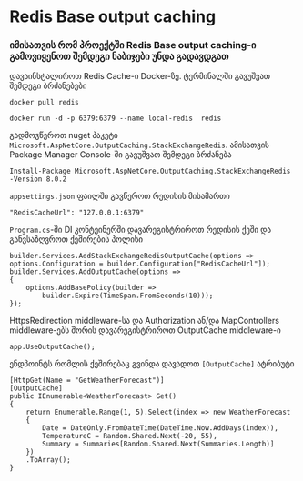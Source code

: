 ﻿
# Redis Base output caching
### იმისათვის რომ პროექტში Redis Base output caching-ი გამოვიყენოთ შემდეგი ნაბიჯები უნდა გადავდგათ

დავაინსტალიროთ Redis Cache-ი Docker-ზე. ტერმინალში გავუშვათ შემდეგი ბრძანებები
```
docker pull redis
```
```
docker run -d -p 6379:6379 --name local-redis  redis
```
გადმოვწეროთ nuget პაკეტი  `Microsoft.AspNetCore.OutputCaching.StackExchangeRedis`. ამისათვის Package Manager Console-ში გავუშვათ შემდეგი ბრძანება
```
Install-Package Microsoft.AspNetCore.OutputCaching.StackExchangeRedis -Version 8.0.2
```
`appsettings.json` ფაილში გავწეროთ რედისის მისამართი
 
```
"RedisCacheUrl": "127.0.0.1:6379"
```

`Program.cs`-ში DI კონტეინერში დავარეგისტრიროთ რედისის ქეში და განვსაზღვროთ ქეშირების პოლისი

```
builder.Services.AddStackExchangeRedisOutputCache(options => options.Configuration = builder.Configuration["RedisCacheUrl"]);
builder.Services.AddOutputCache(options =>
{
    options.AddBasePolicy(builder =>
        builder.Expire(TimeSpan.FromSeconds(10)));
});
```
HttpsRedirection middleware-სა და Authorization ან/და MapControllers middleware-ებს შორის დავარეგისტრიროთ OutputCache middleware-ი

```
app.UseOutputCache();
```
ენდპოინტს რომლის ქეშირებაც გვინდა დავადოთ  `[OutputCache]` ატრიბუტი
```
[HttpGet(Name = "GetWeatherForecast")]
[OutputCache]
public IEnumerable<WeatherForecast> Get()
{
    return Enumerable.Range(1, 5).Select(index => new WeatherForecast
    {
        Date = DateOnly.FromDateTime(DateTime.Now.AddDays(index)),
        TemperatureC = Random.Shared.Next(-20, 55),
        Summary = Summaries[Random.Shared.Next(Summaries.Length)]
    })
    .ToArray();
}
```

